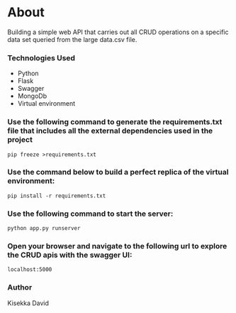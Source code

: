 # About

Building a simple web API that carries out all CRUD operations on a specific data set queried from the large data.csv file.

### Technologies Used

* Python
* Flask
* Swagger
* MongoDb
* Virtual environment


### Use the following command to generate the requirements.txt file that includes all the external dependencies used in the project
```
pip freeze >requirements.txt
```

### Use the command below to build a perfect replica of the virtual environment:

```
pip install -r requirements.txt
```

### Use the following command to start the server:
```
python app.py runserver
```

### Open your browser and navigate to the following url to explore the CRUD apis with the swagger UI:
```
localhost:5000
```


### Author 

Kisekka David

